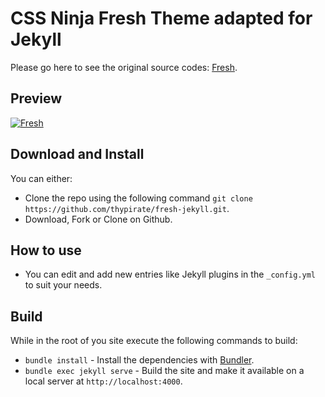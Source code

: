 # CSS Ninja Fresh Theme adapted for Jekyll

Please go here to see the original source codes: [Fresh](https://cssninja.io/themes/fresh).

## Preview
[![Fresh](https://github.com/thypirate/fresh-jekyll/blob/master/fresh.gif)](https://thypirate.github.io/fresh-jekyll/)

## Download and Install
You can either:
* Clone the repo using the following command ```git clone https://github.com/thypirate/fresh-jekyll.git```.
* Download, Fork or Clone on Github.

## How to use
* You can edit and add new entries like Jekyll plugins in the ```_config.yml``` to suit your needs.

## Build
While in the root of you site execute the following commands to build:
* ```bundle install``` - Install the dependencies with [Bundler](https://bundler.io/).
* ```bundle exec jekyll serve``` - Build the site and make it available on a local server at ```http://localhost:4000```.
